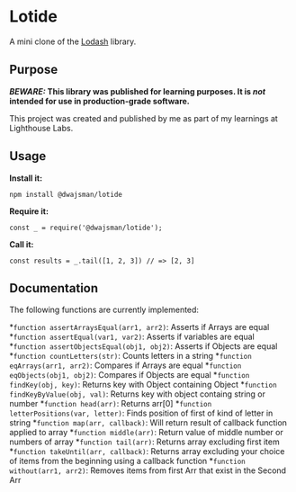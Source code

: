 # Lotide

A mini clone of the [Lodash](https://lodash.com) library.

## Purpose

**_BEWARE:_ This library was published for learning purposes. It is _not_ intended for use in production-grade software.**

This project was created and published by me as part of my learnings at Lighthouse Labs. 

## Usage

**Install it:**

`npm install @dwajsman/lotide`

**Require it:**

`const _ = require('@dwajsman/lotide');`

**Call it:**

`const results = _.tail([1, 2, 3]) // => [2, 3]`

## Documentation

The following functions are currently implemented:

*`function assertArraysEqual(arr1, arr2)`:  Asserts if Arrays are equal 
*`function assertEqual(var1, var2)`: Asserts if variables are equal  
*`function assertObjectsEqual(obj1, obj2)`:  Asserts if Objects are equal 
*`function countLetters(str)`:  Counts letters in a string
*`function eqArrays(arr1, arr2)`:  Compares if Arrays are equal 
*`function eqObjects(obj1, obj2)`:  Compares if Objects are equal 
*`function findKey(obj, key)`:  Returns key with Object containing Object
*`function findKeyByValue(obj, val)`:  Returns key with object containg string or number
*`function head(arr)`:  Returns arr[0]
*`function letterPositions(var, letter)`:  Finds position of first of kind of letter in string
*`function map(arr, callback)`:  Will return result of callback function applied to array 
*`function middle(arr)`:  Return value of middle number or numbers of array 
*`function tail(arr)`:  Returns array excluding first item 
*`function takeUntil(arr, callback)`:  Returns array excluding your choice of items from the beginning using a callback function
*`function without(arr1, arr2)`:  Removes items from first Arr that exist in the Second Arr